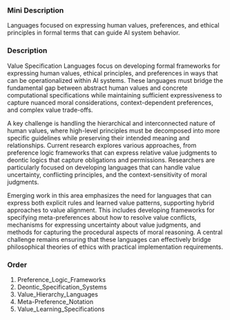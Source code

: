 ### Mini Description

Languages focused on expressing human values, preferences, and ethical principles in formal terms that can guide AI system behavior.

### Description

Value Specification Languages focus on developing formal frameworks for expressing human values, ethical principles, and preferences in ways that can be operationalized within AI systems. These languages must bridge the fundamental gap between abstract human values and concrete computational specifications while maintaining sufficient expressiveness to capture nuanced moral considerations, context-dependent preferences, and complex value trade-offs.

A key challenge is handling the hierarchical and interconnected nature of human values, where high-level principles must be decomposed into more specific guidelines while preserving their intended meaning and relationships. Current research explores various approaches, from preference logic frameworks that can express relative value judgments to deontic logics that capture obligations and permissions. Researchers are particularly focused on developing languages that can handle value uncertainty, conflicting principles, and the context-sensitivity of moral judgments.

Emerging work in this area emphasizes the need for languages that can express both explicit rules and learned value patterns, supporting hybrid approaches to value alignment. This includes developing frameworks for specifying meta-preferences about how to resolve value conflicts, mechanisms for expressing uncertainty about value judgments, and methods for capturing the procedural aspects of moral reasoning. A central challenge remains ensuring that these languages can effectively bridge philosophical theories of ethics with practical implementation requirements.

### Order

1. Preference_Logic_Frameworks
2. Deontic_Specification_Systems
3. Value_Hierarchy_Languages
4. Meta-Preference_Notation
5. Value_Learning_Specifications
